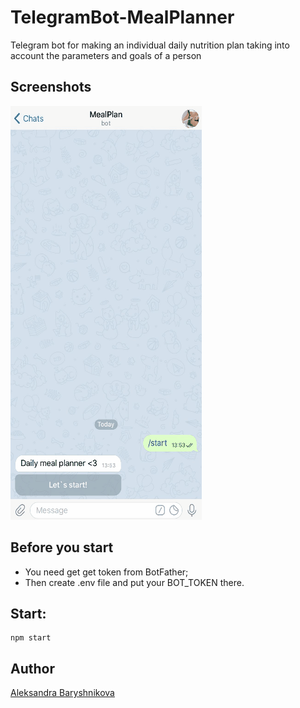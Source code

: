 # TelegramBot-MealPlanner

Telegram bot for making an individual daily nutrition plan taking into account the parameters and goals of a person

## Screenshots
![Gif](/public/bot.gif)

## Before you start
- You need get get token from BotFather;
- Then create .env file and put your BOT_TOKEN there.

## Start:
```
npm start

```
## Author
[Aleksandra Baryshnikova](https://github.com/lexie0428)
